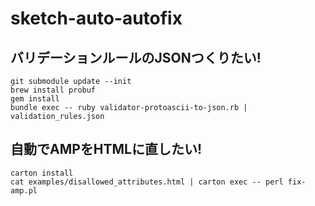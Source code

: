 # sketch-auto-autofix

## バリデーションルールのJSONつくりたい!

```
git submodule update --init
brew install probuf
gem install
bundle exec -- ruby validator-protoascii-to-json.rb | validation_rules.json
```

## 自動でAMPをHTMLに直したい!

```
carton install
cat examples/disallowed_attributes.html | carton exec -- perl fix-amp.pl
```
